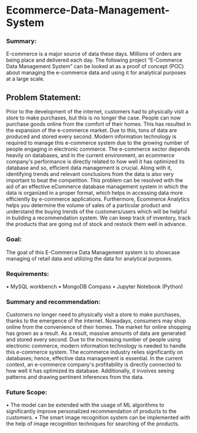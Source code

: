 # Ecommerce-Data-Management-System

### Summary:
E-commerce is a major source of data these days. Millions of orders are being place and delivered each day. The following project “E-Commerce Data Management System” can be looked at as a proof of concept (POC) about managing the e-commerce data and using it for analytical purposes at a large scale.

## Problem Statement:
Prior to the development of the internet, customers had to physically visit a store to make
purchases, but this is no longer the case. People can now purchase goods online from the comfort
of their homes. This has resulted in the expansion of the e-commerce market. Due to this, tons of
data are produced and stored every second. Modern information technology is required to manage
this e-commerce system due to the growing number of people engaging in electronic commerce.
The e-commerce sector depends heavily on databases, and in the current environment, an ecommerce
company's performance is directly related to how well it has optimized its database and
so, efficient data management is crucial. Along with it, identifying trends and relevant conclusions
from the data is also very important to beat the competition. This problem can be resolved with
the aid of an effective eCommerce database management system in which the data is organized in
a proper format, which helps in accessing data more efficiently by e-commerce applications.
Furthermore, Ecommerce Analytics helps you determine the volume of sales of a particular
product and understand the buying trends of the customers/users which will be helpful in building
a recommendation system. We can keep track of inventory, track the products that are going out
of stock and restock them well in advance.

### Goal:
The goal of this E-Commerce Data Management system is to showcase managing of retail data
and utilizing the data for analytical purposes.

### Requirements:
• MySQL workbench
• MongoDB Compass
• Jupyter Notebook (Python)

### Summary and recommendation:
Customers no longer need to physically visit a store to make purchases, thanks to the emergence
of the internet. Nowadays, consumers may shop online from the convenience of their homes. The
market for online shopping has grown as a result. As a result, massive amounts of data are
generated and stored every second. Due to the increasing number of people using electronic
commerce, modern information technology is needed to handle this e-commerce system. The ecommerce
industry relies significantly on databases; hence, effective data management is essential.
In the current context, an e-commerce company's profitability is directly connected to how well it
has optimized its database. Additionally, it involves seeing patterns and drawing pertinent
inferences from the data.

### Future Scope:
• The model can be extended with the usage of ML algorithms to significantly improve
personalized recommendation of products to the customers.
• The smart image recognition system can be implemented with the help of image
recognition techniques for searching of the products.
